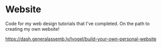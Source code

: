 # Website

Code for my web design tutorials that I've completed. On the path to creating my own website!

https://dash.generalassemb.ly/lvogel/build-your-own-personal-website

